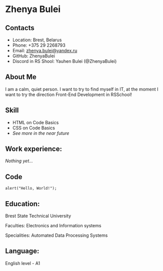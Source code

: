 # Zhenya Bulei

## Contacts

* Location: Brest, Belarus
* Phone: +375 29 2268793
* Email: zhenya.bulei@yandex.ru
* GitHub: ZhenyaBulei
* Discord in RS Shool: Yauhen Bulei (@ZhenyaBulei)

## About Me

I am a calm, quiet person. I want to try to find myself in IT,
at the moment I want to try the direction Front-End Development in RSSchool!

## Skill

* HTML on Code Basics
* CSS on Code Basics
* *See more in the near future*

## Work experience:

*Nothing yet…*

## Code

`alert("Hello, World!");`

## Education:

Brest State Technical University

Faculties: Electronics and Information systems

Specialities: Automated Data Processing Systems

## Language:

English level - A1





